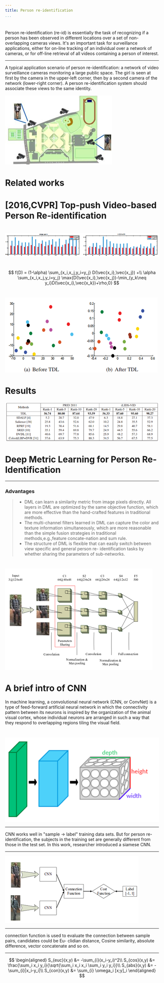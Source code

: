 ```yaml
---
title: Person re-identification
...
```


#

Person re-identification (re-id) is essentially  the task of recognizing if a person has been observed in  different locations over a set of non-overlapping cameras views. It's an important task for surveillance applications, either for on-line tracking of an individual over a network of cameras, or for off-line retrieval of all videos containing a person of interest.

---

A typical application scenario of person re-identification: a network of video surveillance cameras monitoring a large public space. The girl is seen at first by the camera in the upper-left corner, then by a second camera of the network (lower-right corner). A person re-identification system should associate these views to the same identity.


![](../img/ml-reid.png)

# Related works

# [2016,CVPR] Top-push Video-based Person Re-identification


#

![](../img/ml-1.png)

#

$$
f(D) = (1-\alpha) \sum_{x_i,x_j,y_i=y_j} D(\vec{x_i},\vec{x_j}) +\\ \alpha \sum_{x_i,x_j,y_i=y_j} \max{D(\vec{x_i},\vec{x_j})-\min_{y_k\neq y_i}D(\vec{x_i},\vec{x_k})+\rho,0}
$$


#
![](../img/ml-2.png)

# Results

![](../img/ml-3.png)

# Deep Metric Learning for Person Re-Identification

---

### Advantages

> - DML can learn a similarity metric from image pixels
directly. All layers in DML are optimized by the same
objective function, which are more effective than the
hand-crafted features in traditional methods.
> - The multi-channel filters learned in DML can capture
the   color   and   texture   information   simultaneously,
which  are  more  reasonable  than  the  simple  fusion
strategies in traditional methods,e.g.,feature concate-nation and sum rule.
> - The  structure  of  DML  is  flexible  that  can  easily
switch between view specific and general person re-
identification tasks by whether sharing the parameters
of sub-networks.

#

![](../img/ml-struct.png)

# A brief intro of CNN
In machine learning, a convolutional neural network (CNN, or ConvNet) is a type of feed-forward artificial neural network in which the connectivity pattern between its neurons is inspired by the organization of the animal visual cortex, whose individual neurons are arranged in such a way that they respond to overlapping regions tiling the visual field.

#

![](../img/Conv_layers.png)


---

CNN works well in "sample $\rightarrow$ label" training data sets. But for person re-identification, the subjects in the training set are generally different from those in the test set. In this work, researcher introduced a siamese CNN.

---

![](../img/ml-flowchart.png)


---

connection function is used to evaluate the connection between sample pairs, candidates could be  Eu-
clidian distance, Cosine similarity, absolute difference, vector
concatenate and so on.

---

$$
\begin{aligned}
S_{euc}(x,y) &= -\sum_{i}(x_i-y_i)^2\\
S_{cos}(x,y) &= \frac{\sum_i x_i y_i}{\sqrt{\sum_i x_i x_i \sum_i y_i y_i}}\\
S_{abs}(x,y) &= -\sum_{i}|x_i-y_i|\\
S_{con}(x,y) &= \sum_{i} \omega_i [x;y]_i
\end{aligned}
$$

